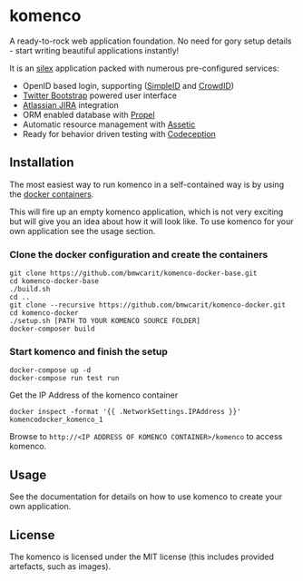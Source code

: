 komenco
=======

A ready-to-rock web application foundation. No need for gory setup details -
start writing beautiful applications instantly!

It is an [silex](http://silex.sensiolabs.org/) application packed with
numerous pre-configured services:

* OpenID based login, supporting ([SimpleID](http://simpleid.koinic.net/) and
  [CrowdID](https://confluence.atlassian.com/display/CROWD/CrowdID+User+Guide))
* [Twitter Bootstrap](http://getbootstrap.com/) powered user interface
* [Atlassian JIRA](https://www.atlassian.com/software/jira) integration
* ORM enabled database with [Propel](http://propelorm.org/)
* Automatic resource management with
  [Assetic](https://github.com/kriswallsmith/assetic)
* Ready for behavior driven testing with [Codeception](http://codeception.com/)

Installation
------------

The most easiest way to run komenco in a self-contained way is by using the
[docker containers](https://github.com/bmwcarit/komenco-docker).

This will fire up an empty komenco application, which is not very exciting but
will give you an idea about how it will look like. To use komenco for
your own application see the usage section.

### Clone the docker configuration and create the containers ###

    git clone https://github.com/bmwcarit/komenco-docker-base.git
    cd komenco-docker-base
    ./build.sh
    cd ..
    git clone --recursive https://github.com/bmwcarit/komenco-docker.git
    cd komenco-docker
    ./setup.sh [PATH TO YOUR KOMENCO SOURCE FOLDER]
    docker-composer build

### Start komenco and finish the setup ###

    docker-compose up -d
    docker-compose run test run

Get the IP Address of the komenco container

    docker inspect -format '{{ .NetworkSettings.IPAddress }}' komencodocker_komenco_1

Browse to ``http://<IP ADDRESS OF KOMENCO CONTAINER>/komenco`` to access
komenco.

Usage
-----

See the documentation for details on how to use komenco to create your own
application.

License
-------

The komenco is licensed under the MIT license (this includes provided
artefacts, such as images).
